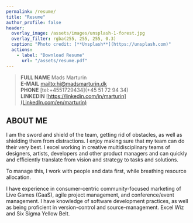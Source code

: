 ```yaml
---
permalink: /resume/
title: "Resume"
author_profile: false
header:
  overlay_image: /assets/images/unsplash-1-forest.jpg
  overlay_filter: rgba(255, 255, 255, 0.3)
  caption: "Photo credit: [**Unsplash**](https://unsplash.com)"
  actions:
    - label: "Download Resume"
      url: "/assets/resume.pdf"
---
```


> **FULL NAME**
> Mads Marturin  
> **E-MAIL**
> [mailto:hi@madsmarturin.dk](hi@madsmarturin.dk)  
> **PHONE**
> [tel:+4551729434](+45 51 72 94 34)  
> **LINKEDIN**
> [https://linkedin.com/in/marturin](LinkedIn.com/en/marturin)

## ABOUT ME
I am the sword and shield of the team, getting rid of obstacles, as well as shielding them from distractions. I enjoy making sure that my team can do their very best. I excel working in creative multidisciplinary teams of designers, artists, developers and other product managers and can quickly and efficiently translate from vision and strategy to tasks and solutions.

To manage this, I work with people and data first, while breathing resource allocation.

I have experience in consumer-centric community-focused marketing of Live Games (GaaS), agile project management, and conference/event management. I have knowledge of software development practices, as well as being proficient in version-control and source-management. Excel Wiz and Six Sigma Yellow Belt.